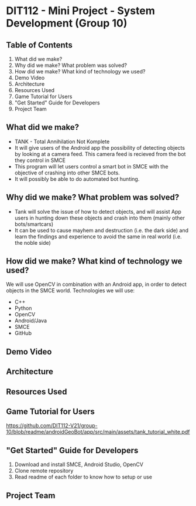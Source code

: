 # DIT112 - Mini Project - System Development (Group 10)

## Table of Contents
1. What did we make?
2. Why did we make? What problem was solved?
3. How did we make? What kind of technology we used?
4. Demo Video
5. Architecture
6. Resources Used
7. Game Tutorial for Users
8. "Get Started" Guide for Developers
9. Project Team

## What did we make?
- TANK - Total Annihilation Not Komplete
- It will give users of the Android app the possibility of detecting objects by looking at a camera feed. This camera feed is recieved from the bot they control in SMCE
- This program will let users control a smart bot in SMCE with the objective of crashing into other SMCE bots.
- It will possibly be able to do automated bot hunting.  

## Why did we make? What problem was solved?
- Tank will solve the issue of how to detect objects, and will assist App users in hunting down these objects and crash into them (mainly other bots/smartcars)
- It can be used to cause mayhem and destruction (i.e. the dark side) and learn the findings and experience to avoid the same in real world (i.e. the noble side)

## How did we make? What kind of technology we used?
We will use OpenCV in combination with an Android app, in order to detect objects in the SMCE world. Technologies we will use:
- C++
- Python
- OpenCV
- Android/Java
- SMCE
- GitHub

## Demo Video


## Architecture


## Resources Used


## Game Tutorial for Users
https://github.com/DIT112-V21/group-10/blob/readme/androidGeoBot/app/src/main/assets/tank_tutorial_white.pdf

## "Get Started" Guide for Developers
1. Download and install SMCE, Android Studio, OpenCV
2. Clone remote repository
3. Read readme of each folder to know how to setup or use

## Project Team

